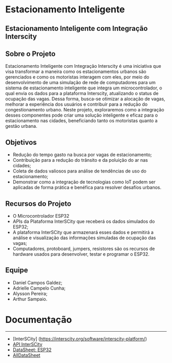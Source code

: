 # Estacionamento Inteligente
Estacionamento Inteligente com Integração Interscity 
---
## Sobre o Projeto
Estacionamento Inteligente com Integração Interscity é uma iniciativa que visa transformar a maneira como os estacionamentos urbanos são gerenciados e como os motoristas interagem com eles, por meio do desenvolvimento de uma simulação de rede de computadores para um sistema de estacionamento inteligente que integra um microcontrolador, o qual envia os dados para a plataforma Interscity, atualizando o status de ocupação das vagas. Dessa forma, busca-se otimizar a alocação de vagas, melhorar a experiência dos usuários e contribuir para a redução do congestionamento urbano. Neste projeto, exploraremos como a integração desses componentes pode criar uma solução inteligente e eficaz para o estacionamento nas cidades, beneficiando tanto os motoristas quanto a gestão urbana.

## Objetivos
-	Redução do tempo gasto na busca por vagas de estacionamento;
-	Contribuição para a redução do trânsito e da poluição do ar nas cidades; 
-	Coleta de dados valiosos para análise de tendências de uso do estacionamento;
-	Demonstrar como a integração de tecnologias como IoT podem ser aplicadas de forma prática e benéfica para resolver desafíos urbanos.

## Recursos do Projeto

-	O Microcontrolador ESP32
-	APIs da Plataforma InterSCity que receberá os dados simulados do ESP32;
-	A plataforma InterSCity que armazenará esses dados e permitirá a análise e visualização das informações simuladas de ocupação das vagas;
-	Computadores, protoboard, jumpers, resistores são os recursos de hardware usados para desenvolver, testar e programar o ESP32.

## Equipe
- Daniel Campos Galdez;
- Adrielle Campelo Cunha;
- Alysson Pereira;
- Arthur Sampaio.

# Documentação
---
- [InterSCity] (https://interscity.org/software/interscity-platform/)
- [API InterSCity](https://gitlab.com/interscity/interscity-platform/resource-adaptor/-/wikis/home)
- [DataSheet: ESP32](https://pdf1.alldatasheet.com/datasheet-pdf/view/1243003/ESPRESSIF/ESP32.html)
- [AllDataSheet](https://www.alldatasheet.com/)

